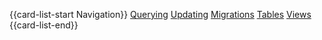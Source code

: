 {{card-list-start Navigation}}
[Querying](!database_querying)
[Updating](!database_updating)
[Migrations](!database_migrations)
[Tables](!db_tables)
[Views](!db_views)
{{card-list-end}}